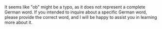 It seems like "ob" might be a typo, as it does not represent a complete German word. If you intended to inquire about a specific German word, please provide the correct word, and I will be happy to assist you in learning more about it.